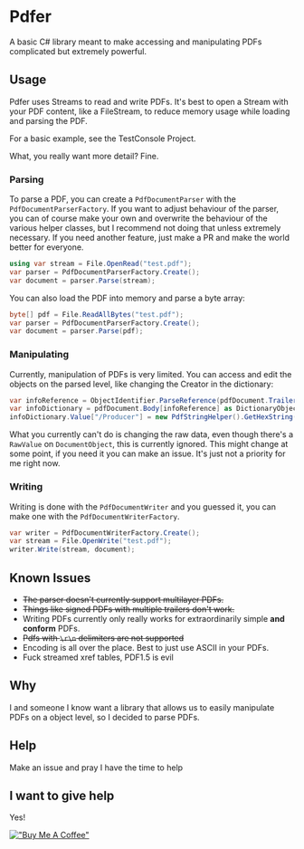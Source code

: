 # Pdfer
A basic C# library meant to make accessing and manipulating PDFs complicated but extremely powerful.

## Usage
Pdfer uses Streams to read and write PDFs. It's best to open a Stream with your PDF content, like a FileStream, to reduce memory usage while 
loading and parsing the PDF.

For a basic example, see the TestConsole Project.

What, you really want more detail? Fine.

### Parsing

To parse a PDF, you can create a `PdfDocumentParser` with the `PdfDocumentParserFactory`. If you want to adjust behaviour of the parser, you can 
of course make your own and overwrite the behaviour of the various helper classes, but I recommend not doing that unless extremely necessary. If
you need another feature, just make a PR and make the world better for everyone.

```csharp
using var stream = File.OpenRead("test.pdf");
var parser = PdfDocumentParserFactory.Create();
var document = parser.Parse(stream);
```

You can also load the PDF into memory and parse a byte array:

```csharp
byte[] pdf = File.ReadAllBytes("test.pdf");
var parser = PdfDocumentParserFactory.Create();
var document = parser.Parse(pdf);
```

### Manipulating

Currently, manipulation of PDFs is very limited. You can access and edit the objects on the parsed level, like changing the Creator in 
the dictionary:

```csharp
var infoReference = ObjectIdentifier.ParseReference(pdfDocument.Trailer.TrailerDictionary["/Info"]);
var infoDictionary = pdfDocument.Body[infoReference] as DictionaryObject ?? throw new InvalidOperationException("Info dictionary not found");
infoDictionary.Value["/Producer"] = new PdfStringHelper().GetHexString("My PDFer");
```

What you currently can't do is changing the raw data, even though there's a `RawValue` on `DocumentObject`, this is currently ignored.
This might change at some point, if you need it you can make an issue. It's just not a priority for me right now.

### Writing

Writing is done with the `PdfDocumentWriter` and you guessed it, you can make one with the `PdfDocumentWriterFactory`.

```csharp
var writer = PdfDocumentWriterFactory.Create();
var stream = File.OpenWrite("test.pdf");
writer.Write(stream, document);
```

## Known Issues

- ~~The parser doesn't currently support multilayer PDFs.~~
- ~~Things like signed PDFs with multiple trailers don't work.~~
- Writing PDFs currently only really works for extraordinarily simple **and conform** PDFs.
- ~~Pdfs with `\r\n` delimiters are not supported~~
- Encoding is all over the place. Best to just use ASCII in your PDFs.
- Fuck streamed xref tables, PDF1.5 is evil

## Why
I and someone I know want a library that allows us to easily manipulate PDFs on a object level, so I decided to parse PDFs.

## Help
Make an issue and pray I have the time to help

## I want to give help
Yes!

[!["Buy Me A Coffee"](https://www.buymeacoffee.com/assets/img/custom_images/orange_img.png)](https://www.buymeacoffee.com/tiefseetauchner)
